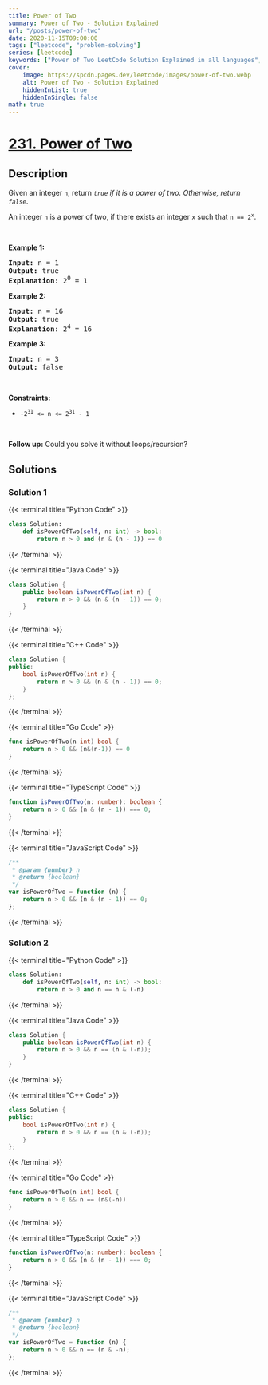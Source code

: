 ```yaml
---
title: Power of Two
summary: Power of Two - Solution Explained
url: "/posts/power-of-two"
date: 2020-11-15T09:00:00
tags: ["leetcode", "problem-solving"]
series: [leetcode]
keywords: ["Power of Two LeetCode Solution Explained in all languages", "231", "leetcode question 231", "Power of Two", "LeetCode", "leetcode solution in Python3 C++ Java Go PHP Ruby Swift TypeScript Rust C# JavaScript C", "GeeksforGeeks", "InterviewBit", "Coding Ninjas", "HackerRank", "HackerEarth", "CodeChef", "TopCoder", "AlgoExpert", "freeCodeCamp", "Codeforces", "GitHub", "AtCoder", "Samir Paul"]
cover:
    image: https://spcdn.pages.dev/leetcode/images/power-of-two.webp
    alt: Power of Two - Solution Explained
    hiddenInList: true
    hiddenInSingle: false
math: true
---
```



# [231. Power of Two](https://leetcode.com/problems/power-of-two)


## Description

<p>Given an integer <code>n</code>, return <em><code>true</code> if it is a power of two. Otherwise, return <code>false</code></em>.</p>

<p>An integer <code>n</code> is a power of two, if there exists an integer <code>x</code> such that <code>n == 2<sup>x</sup></code>.</p>

<p>&nbsp;</p>
<p><strong class="example">Example 1:</strong></p>

<pre>
<strong>Input:</strong> n = 1
<strong>Output:</strong> true
<strong>Explanation: </strong>2<sup>0</sup> = 1
</pre>

<p><strong class="example">Example 2:</strong></p>

<pre>
<strong>Input:</strong> n = 16
<strong>Output:</strong> true
<strong>Explanation: </strong>2<sup>4</sup> = 16
</pre>

<p><strong class="example">Example 3:</strong></p>

<pre>
<strong>Input:</strong> n = 3
<strong>Output:</strong> false
</pre>

<p>&nbsp;</p>
<p><strong>Constraints:</strong></p>

<ul>
	<li><code>-2<sup>31</sup> &lt;= n &lt;= 2<sup>31</sup> - 1</code></li>
</ul>

<p>&nbsp;</p>
<strong>Follow up:</strong> Could you solve it without loops/recursion?

## Solutions

### Solution 1

<!-- tabs:start -->

{{< terminal title="Python Code" >}}
```python
class Solution:
    def isPowerOfTwo(self, n: int) -> bool:
        return n > 0 and (n & (n - 1)) == 0
```
{{< /terminal >}}

{{< terminal title="Java Code" >}}
```java
class Solution {
    public boolean isPowerOfTwo(int n) {
        return n > 0 && (n & (n - 1)) == 0;
    }
}
```
{{< /terminal >}}

{{< terminal title="C++ Code" >}}
```cpp
class Solution {
public:
    bool isPowerOfTwo(int n) {
        return n > 0 && (n & (n - 1)) == 0;
    }
};
```
{{< /terminal >}}

{{< terminal title="Go Code" >}}
```go
func isPowerOfTwo(n int) bool {
	return n > 0 && (n&(n-1)) == 0
}
```
{{< /terminal >}}

{{< terminal title="TypeScript Code" >}}
```ts
function isPowerOfTwo(n: number): boolean {
    return n > 0 && (n & (n - 1)) === 0;
}
```
{{< /terminal >}}

{{< terminal title="JavaScript Code" >}}
```js
/**
 * @param {number} n
 * @return {boolean}
 */
var isPowerOfTwo = function (n) {
    return n > 0 && (n & (n - 1)) == 0;
};
```
{{< /terminal >}}

<!-- tabs:end -->

### Solution 2

<!-- tabs:start -->

{{< terminal title="Python Code" >}}
```python
class Solution:
    def isPowerOfTwo(self, n: int) -> bool:
        return n > 0 and n == n & (-n)
```
{{< /terminal >}}

{{< terminal title="Java Code" >}}
```java
class Solution {
    public boolean isPowerOfTwo(int n) {
        return n > 0 && n == (n & (-n));
    }
}
```
{{< /terminal >}}

{{< terminal title="C++ Code" >}}
```cpp
class Solution {
public:
    bool isPowerOfTwo(int n) {
        return n > 0 && n == (n & (-n));
    }
};
```
{{< /terminal >}}

{{< terminal title="Go Code" >}}
```go
func isPowerOfTwo(n int) bool {
	return n > 0 && n == (n&(-n))
}
```
{{< /terminal >}}

{{< terminal title="TypeScript Code" >}}
```ts
function isPowerOfTwo(n: number): boolean {
    return n > 0 && (n & (n - 1)) === 0;
}
```
{{< /terminal >}}

{{< terminal title="JavaScript Code" >}}
```js
/**
 * @param {number} n
 * @return {boolean}
 */
var isPowerOfTwo = function (n) {
    return n > 0 && n == (n & -n);
};
```
{{< /terminal >}}

<!-- tabs:end -->

<!-- end -->
